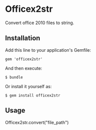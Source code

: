 # Officex2str

Convert office 2010 files to string.

## Installation

Add this line to your application's Gemfile:

    gem 'officex2str'

And then execute:

    $ bundle

Or install it yourself as:

    $ gem install officex2str

## Usage

   Officex2str.convert("file_path")

